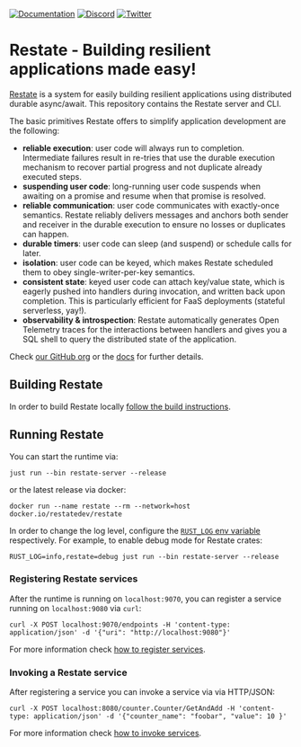 [![Documentation](https://img.shields.io/badge/doc-reference-blue)](https://docs.restate.dev)
[![Discord](https://img.shields.io/badge/join-discord-purple)](https://discord.gg/skW3AZ6uGd)
[![Twitter](https://img.shields.io/twitter/follow/restatedev.svg?style=social&label=Follow)](https://twitter.com/intent/follow?screen_name=restatedev)

# Restate - Building resilient applications made easy!

[Restate](https://restate.dev) is a system for easily building resilient applications using distributed durable async/await.
This repository contains the Restate server and CLI.

The basic primitives Restate offers to simplify application development are the following:

* **reliable execution**: user code will always run to completion. Intermediate failures result in re-tries that use the durable execution mechanism to recover partial progress and not duplicate already executed steps.
* **suspending user code**: long-running user code suspends when awaiting on a promise and resume when that promise is resolved.
* **reliable communication**: user code communicates with exactly-once semantics. Restate reliably delivers messages and anchors both sender and receiver in the durable execution to ensure no losses or duplicates can happen.
* **durable timers**: user code can sleep (and suspend) or schedule calls for later.
* **isolation**: user code can be keyed, which makes Restate scheduled them to obey single-writer-per-key semantics.
* **consistent state**: keyed user code can attach key/value state, which is eagerly pushed into handlers during invocation, and written back upon completion. This is particularly efficient for FaaS deployments (stateful serverless, yay!).
* **observability & introspection**: Restate automatically generates Open Telemetry traces for the interactions between handlers and gives you a SQL shell to query the distributed state of the application.

Check [our GitHub org](https://github.com/restatedev) or the [docs](https://docs.restate.dev) for further details.

## Building Restate

In order to build Restate locally [follow the build instructions](https://github.com/restatedev/restate/blob/main/docs/dev/local-development.md#building-restate).

## Running Restate

You can start the runtime via:

```shell
just run --bin restate-server --release
```

or the latest release via docker:

```shell
docker run --name restate --rm --network=host docker.io/restatedev/restate
```

In order to change the log level, configure the [`RUST_LOG` env variable](https://rust-lang-nursery.github.io/rust-cookbook/development_tools/debugging/config_log.html#enable-log-levels-per-module) respectively.
For example, to enable debug mode for Restate crates:

```shell
RUST_LOG=info,restate=debug just run --bin restate-server --release
```

### Registering Restate services

After the runtime is running on `localhost:9070`, you can register a service running on `localhost:9080` via `curl`:

```shell
curl -X POST localhost:9070/endpoints -H 'content-type: application/json' -d '{"uri": "http://localhost:9080"}'
```

For more information check [how to register services](https://docs.restate.dev/services/registration).

### Invoking a Restate service

After registering a service you can invoke a service via via HTTP/JSON:

```shell
curl -X POST localhost:8080/counter.Counter/GetAndAdd -H 'content-type: application/json' -d '{"counter_name": "foobar", "value": 10 }'
```

For more information check [how to invoke services](https://docs.restate.dev/services/invocation).

